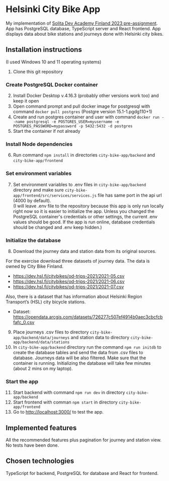 # Helsinki City Bike App  

My implementation of [Solita Dev Academy Finland 2023 pre-assignment](https://github.com/solita/dev-academy-2023-exercise). App has PostgreSQL database, TypeScript server and React frontend. App displays data about bike stations and journeys done with Helsinki city bikes.   

## Installation instructions  

(I used Windows 10 and 11 operating systems)

1. Clone this git repository  

### Create PostgreSQL Docker container  

2. Install Docker Desktop v.4.16.3 (probably other versions work too) and keep it open
3. Open command prompt and pull docker image for postgresql with command `docker pull postgres` (Postgre version 
15.1-1.pgdg110+1)  
4. Create and run postgres container and user with command `docker run --name postgresql -e POSTGRES_USER=myusername -e POSTGRES_PASSWORD=mypassword -p 5432:5432 -d postgres`  
5. Start the container if not already  

### Install Node dependencies
6. Run command `npm install` in directories `city-bike-app/backend` and `city-bike-app/frontend`

### Set environment variables
7. Set environment variables to .env files in `city-bike-app/backend` directory and make sure `city-bike-app/frontend/src/services/services.js` file has same port in the api url (4000 by default).  
(I will leave .env file to the repository because this app is only run locally right now so it is easier to initialize the app. Unless you changed the PostgreSQL container's credentials or other settings, the current .env values should be good. If the app is run online, database credentials should be changed and .env keep hidden.)  

### Initialize the database
8. Download the journey data and station data from its original sources.  

For the exercise download three datasets of journey data. The data is owned by City Bike Finland.

* <https://dev.hsl.fi/citybikes/od-trips-2021/2021-05.csv>
* <https://dev.hsl.fi/citybikes/od-trips-2021/2021-06.csv>
* <https://dev.hsl.fi/citybikes/od-trips-2021/2021-07.csv>

Also, there is a dataset that has information about Helsinki Region Transport’s (HSL) city bicycle stations.

* Dataset: <https://opendata.arcgis.com/datasets/726277c507ef4914b0aec3cbcfcbfafc_0.csv>
9. Place journeys .csv files to directory `city-bike-app/backend/data/journeys` and station data to directory `city-bike-app/backend/data/stations`  
10. In `city-bike-app/backend` directory run the command `npm run initdb` to create the database tables and send the data from .csv files to database. Journeys data will be also filtered. Make sure that the container is running. Initializing the database will take few minutes (about 2 mins on my laptop).  

### Start the app
11. Start backend with command `npm run dev` in directory `city-bike-app/backend`   
12. Start frontend with comman `npm start` in directory `city-bike-app/frontend`  
13. Go to [http://localhost:3000/](http://localhost:3000/) to test the app.  

## Implemented features  

All the recommended features plus pagination for journey and station view. No tests have been done.  

## Chosen technologies

TypeScript for backend, PostgreSQL for database and React for frontend.   
